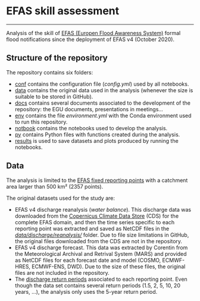 # EFAS skill assessment
***

Analysis of the skill of [EFAS (Europen Flood Awareness System)](https://www.efas.eu/en) formal flood notifications since the deployment of EFAS v4 (October 2020).


## Structure of the repository

The repository contains six folders:

* [conf](https://github.com/casadoj/EFAS_skill/tree/cleaning/conf) contains the configuration file (_config.yml_) used by all notebooks.
* [data](https://github.com/casadoj/EFAS_skill/tree/cleaning/data) contains the original data used in the analysis (whenever the size is suitable to be stored in GitHub).
* [docs](https://github.com/casadoj/EFAS_skill/tree/cleaning/docs) contains several documents associated to the development of the repository: the EGU documents, presentations in meetings...
* [env](https://github.com/casadoj/EFAS_skill/tree/cleaning/env) contains the file _environment.yml_ with the Conda environment used to run this repository.
* [notbook](https://github.com/casadoj/EFAS_skill/tree/cleaning/notebook) contains the notebooks used to develop the analysis.
* [py](https://github.com/casadoj/EFAS_skill/tree/cleaning/py) contains Python files with functions created during the analysis.
* [results](https://github.com/casadoj/EFAS_skill/tree/cleaning/results) is used to save datasets and plots produced by running the notebooks.


## Data

The analysis is limited to the [EFAS fixed reporting points](https://github.com/casadoj/EFAS_skill/blob/cleaning/data/reporting_points/Station-2022-10-27v12.csv) with a catchment area larger than 500 km² (2357 points).

The original datasets used for the study are:

* EFAS v4 discharge reanalysis (_water balance_). This discharge data was downloaded from the [Copernicus Climate Data Store](https://cds.climate.copernicus.eu/#!/home) (CDS) for the complete EFAS domain, and then the time series specific to each reporting point was extracted and saved as NetCDF files in the [_data/discharge/reanalysis/_](https://github.com/casadoj/EFAS_skill/tree/cleaning/data/discharge/reanalysis) folder. Due to file size limitations in GitHub, the original files downloaded from the CDS are not in the repository.
* EFAS v4 discharge forecast. This data was extracted by Corentin from the Meteorological Archival and Retrival System (MARS) and provided as NetCDF files for each forecast date and model (COSMO, ECMWF-HRES, ECMWF-ENS, DWD). Due to the size of these files, the original files are not included in the repository.
* The [discharge return periods](https://github.com/casadoj/EFAS_skill/blob/cleaning/data/thresholds/return_levels.nc) associated to each reporting point. Even though the data set contains several return periods (1.5, 2, 5, 10, 20 years, ...), the analysis only uses the 5-year return period.










